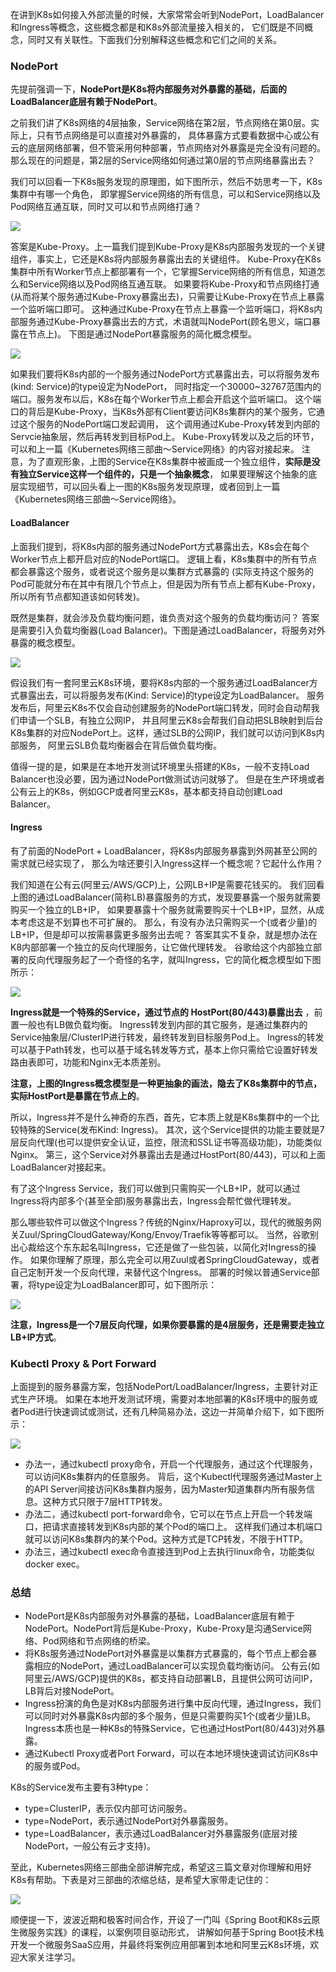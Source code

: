 在讲到K8s如何接入外部流量的时候，大家常常会听到NodePort，LoadBalancer和Ingress等概念，这些概念都是和K8s外部流量接入相关的，
它们既是不同概念，同时又有关联性。下面我们分别解释这些概念和它们之间的关系。

### NodePort
先提前强调一下，**NodePort是K8s将内部服务对外暴露的基础，后面的LoadBalancer底层有赖于NodePort**。

之前我们讲了K8s网络的4层抽象，Service网络在第2层，节点网络在第0层。实际上，只有节点网络是可以直接对外暴露的，
具体暴露方式要看数据中心或公有云的底层网络部署，但不管采用何种部署，节点网络对外暴露是完全没有问题的。
那么现在的问题是，第2层的Service网络如何通过第0层的节点网络暴露出去？

我们可以回看一下K8s服务发现的原理图，如下图所示，然后不妨思考一下，K8s集群中有哪一个角色，
即掌握Service网络的所有信息，可以和Service网络以及Pod网络互通互联，同时又可以和节点网络打通？

![](image/service_net4.jpg)

答案是Kube-Proxy。上一篇我们提到Kube-Proxy是K8s内部服务发现的一个关键组件，事实上，它还是K8s将内部服务暴露出去的关键组件。
Kube-Proxy在K8s集群中所有Worker节点上都部署有一个，它掌握Service网络的所有信息，知道怎么和Service网络以及Pod网络互通互联。
如果要将Kube-Proxy和节点网络打通(从而将某个服务通过Kube-Proxy暴露出去)，只需要让Kube-Proxy在节点上暴露一个监听端口即可。
这种通过Kube-Proxy在节点上暴露一个监听端口，将K8s内部服务通过Kube-Proxy暴露出去的方式，术语就叫NodePort(顾名思义，端口暴露在节点上)。
下图是通过NodePort暴露服务的简化概念模型。

![](image/node_port.png)

如果我们要将K8s内部的一个服务通过NodePort方式暴露出去，可以将服务发布(kind: Service)的type设定为NodePort，
同时指定一个30000~32767范围内的端口。服务发布以后，K8s在每个Worker节点上都会开启这个监听端口。
这个端口的背后是Kube-Proxy，当K8s外部有Client要访问K8s集群内的某个服务，它通过这个服务的NodePort端口发起调用，
这个调用通过Kube-Proxy转发到内部的Servcie抽象层，然后再转发到目标Pod上。
Kube-Proxy转发以及之后的环节，可以和上一篇《Kubernetes网络三部曲～Service网络》的内容对接起来。
注意，为了直观形象，上图的Service在K8s集群中被画成一个独立组件，**实际是没有独立Service这样一个组件的，只是一个抽象概念**，
如果要理解这个抽象的底层实现细节，可以回头看上一图的K8s服务发现原理，或者回到上一篇《Kubernetes网络三部曲～Service网络》。

#### LoadBalancer
上面我们提到，将K8s内部的服务通过NodePort方式暴露出去，K8s会在每个Worker节点上都开启对应的NodePort端口。
逻辑上看，K8s集群中的所有节点都会暴露这个服务，或者说这个服务是以集群方式暴露的
(实际支持这个服务的Pod可能就分布在其中有限几个节点上，但是因为所有节点上都有Kube-Proxy，所以所有节点都知道该如何转发)。

既然是集群，就会涉及负载均衡问题，谁负责对这个服务的负载均衡访问？
答案是需要引入负载均衡器(Load Balancer)。下图是通过LoadBalancer，将服务对外暴露的概念模型。

![](image/load_balance.png)

假设我们有一套阿里云K8s环境，要将K8s内部的一个服务通过LoadBalancer方式暴露出去，可以将服务发布(Kind: Service)的type设定为LoadBalancer。
服务发布后，阿里云K8s不仅会自动创建服务的NodePort端口转发，同时会自动帮我们申请一个SLB，有独立公网IP，
并且阿里云K8s会帮我们自动把SLB映射到后台K8s集群的对应NodePort上。这样，通过SLB的公网IP，我们就可以访问到K8s内部服务，
阿里云SLB负载均衡器会在背后做负载均衡。

值得一提的是，如果是在本地开发测试环境里头搭建的K8s，一般不支持Load Balancer也没必要，因为通过NodePort做测试访问就够了。
但是在生产环境或者公有云上的K8s，例如GCP或者阿里云K8s，基本都支持自动创建Load Balancer。

#### Ingress
有了前面的NodePort + LoadBalancer，将K8s内部服务暴露到外网甚至公网的需求就已经实现了，
那么为啥还要引入Ingress这样一个概念呢？它起什么作用？

我们知道在公有云(阿里云/AWS/GCP)上，公网LB+IP是需要花钱买的。
我们回看上图的通过LoadBalancer(简称LB)暴露服务的方式，发现要暴露一个服务就需要购买一个独立的LB+IP，
如果要暴露十个服务就需要购买十个LB+IP，显然，从成本考虑这是不划算也不可扩展的。
那么，有没有办法只需购买一个(或者少量)的LB+IP，但是却可以按需暴露更多服务出去呢？
答案其实不复杂，就是想办法在K8内部部署一个独立的反向代理服务，让它做代理转发。
谷歌给这个内部独立部署的反向代理服务起了一个奇怪的名字，就叫Ingress，它的简化概念模型如下图所示：

![](image/ingress1.png)

**Ingress就是一个特殊的Service，通过节点的 HostPort(80/443)暴露出去** ，前置一般也有LB做负载均衡。
Ingress转发到内部的其它服务，是通过集群内的Service抽象层/ClusterIP进行转发，最终转发到目标服务Pod上。
Ingress的转发可以基于Path转发，也可以基于域名转发等方式，基本上你只需给它设置好转发路由表即可，功能和Nginx无本质差别。

**注意，上图的Ingress概念模型是一种更抽象的画法，隐去了K8s集群中的节点，实际HostPort是暴露在节点上的**。

所以，Ingress并不是什么神奇的东西，首先，它本质上就是K8s集群中的一个比较特殊的Service(发布Kind: Ingress)。
其次，这个Service提供的功能主要就是7层反向代理(也可以提供安全认证，监控，限流和SSL证书等高级功能)，功能类似Nginx。
第三，这个Service对外暴露出去是通过HostPort(80/443)，可以和上面LoadBalancer对接起来。

有了这个Ingress Service，我们可以做到只需购买一个LB+IP，就可以通过Ingress将内部多个(甚至全部)服务暴露出去，Ingress会帮忙做代理转发。

那么哪些软件可以做这个Ingress？传统的Nginx/Haproxy可以，现代的微服务网关Zuul/SpringCloudGateway/Kong/Envoy/Traefik等等都可以。
当然，谷歌别出心裁给这个东东起名叫Ingress，它还是做了一些包装，以简化对Ingress的操作。
如果你理解了原理，那么完全可以用Zuul或者SpringCloudGateway，或者自己定制开发一个反向代理，来替代这个Ingress。
部署的时候以普通Service部署，将type设定为LoadBalancer即可，如下图所示：

![](image/ingress2.png)

**注意，Ingress是一个7层反向代理，如果你要暴露的是4层服务，还是需要走独立LB+IP方式**。

### Kubectl Proxy & Port Forward
上面提到的服务暴露方案，包括NodePort/LoadBalancer/Ingress，主要针对正式生产环境。
如果在本地开发测试环境，需要对本地部署的K8s环境中的服务或者Pod进行快速调试或测试，还有几种简易办法，这边一并简单介绍下，如下图所示：

![](image/proxy_or_port-forwarding.png)

- 办法一，通过kubectl proxy命令，开启一个代理服务，通过这个代理服务，可以访问K8s集群内的任意服务。
    背后，这个Kubectl代理服务通过Master上的API Server间接访问K8s集群内服务，因为Master知道集群内所有服务信息。这种方式只限于7层HTTP转发。
- 办法二，通过kubectl port-forward命令，它可以在节点上开启一个转发端口，把请求直接转发到K8s内部的某个Pod的端口上。
    这样我们通过本机端口就可以访问K8s集群内的某个Pod。这种方式是TCP转发，不限于HTTP。
- 办法三，通过kubectl exec命令直接连到Pod上去执行linux命令，功能类似docker exec。

### 总结
- NodePort是K8s内部服务对外暴露的基础，LoadBalancer底层有赖于NodePort。NodePort背后是Kube-Proxy，Kube-Proxy是沟通Service网络、Pod网络和节点网络的桥梁。
- 将K8s服务通过NodePort对外暴露是以集群方式暴露的，每个节点上都会暴露相应的NodePort，通过LoadBalancer可以实现负载均衡访问。
    公有云(如阿里云/AWS/GCP)提供的K8s，都支持自动部署LB，且提供公网可访问IP，LB背后对接NodePort。
- Ingress扮演的角色是对K8s内部服务进行集中反向代理，通过Ingress，我们可以同时对外暴露K8s内部的多个服务，但是只需要购买1个(或者少量)LB。Ingress本质也是一种K8s的特殊Service，它也通过HostPort(80/443)对外暴露。
- 通过Kubectl Proxy或者Port Forward，可以在本地环境快速调试访问K8s中的服务或Pod。

K8s的Service发布主要有3种type：
- type=ClusterIP，表示仅内部可访问服务。
- type=NodePort，表示通过NodePort对外暴露服务。
- type=LoadBalancer，表示通过LoadBalancer对外暴露服务(底层对接NodePort，一般公有云才支持)。

至此，Kubernetes网络三部曲全部讲解完成，希望这三篇文章对你理解和用好K8s有帮助。下表是对三部曲的浓缩总结，是希望大家带走记住的：

![](image/net_end.png)

顺便提一下，波波近期和极客时间合作，开设了一门叫《Spring Boot和K8s云原生微服务实践》的课程，以案例项目驱动形式，
讲解如何基于Spring Boot技术栈开发一个微服务SaaS应用，并最终将案例应用部署到本地和阿里云K8s环境，欢迎大家关注学习。